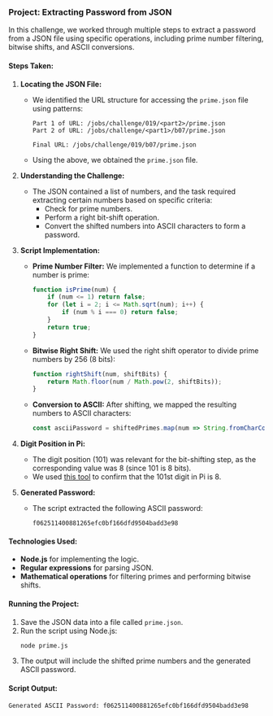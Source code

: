 ### Project: Extracting Password from JSON

In this challenge, we worked through multiple steps to extract a password from a JSON file using specific operations, including prime number filtering, bitwise shifts, and ASCII conversions.

#### Steps Taken:

1. **Locating the JSON File:**
   - We identified the URL structure for accessing the `prime.json` file using patterns:
     ```
     Part 1 of URL: /jobs/challenge/019/<part2>/prime.json
     Part 2 of URL: /jobs/challenge/<part1>/b07/prime.json

     Final URL: /jobs/challenge/019/b07/prime.json
     ```
   - Using the above, we obtained the `prime.json` file.

2. **Understanding the Challenge:**
   - The JSON contained a list of numbers, and the task required extracting certain numbers based on specific criteria:
     - Check for prime numbers.
     - Perform a right bit-shift operation.
     - Convert the shifted numbers into ASCII characters to form a password.

3. **Script Implementation:**
   - **Prime Number Filter:**
     We implemented a function to determine if a number is prime:
     ```javascript
     function isPrime(num) {
         if (num <= 1) return false;
         for (let i = 2; i <= Math.sqrt(num); i++) {
             if (num % i === 0) return false;
         }
         return true;
     }
     ```

   - **Bitwise Right Shift:**
     We used the right shift operator to divide prime numbers by 256 (8 bits):
     ```javascript
     function rightShift(num, shiftBits) {
         return Math.floor(num / Math.pow(2, shiftBits));
     }
     ```

   - **Conversion to ASCII:**
     After shifting, we mapped the resulting numbers to ASCII characters:
     ```javascript
     const asciiPassword = shiftedPrimes.map(num => String.fromCharCode(num % 256)).join('');
     ```

4. **Digit Position in Pi:**
   - The digit position (101) was relevant for the bit-shifting step, as the corresponding value was 8 (since 101 is 8 bits).
   - We used [this tool](https://calculat.io/en/number/digit-of-pi) to confirm that the 101st digit in Pi is 8.

5. **Generated Password:**
   - The script extracted the following ASCII password:
     ```
     f062511400881265efc0bf166dfd9504badd3e98
     ```

#### Technologies Used:
- **Node.js** for implementing the logic.
- **Regular expressions** for parsing JSON.
- **Mathematical operations** for filtering primes and performing bitwise shifts.

#### Running the Project:
1. Save the JSON data into a file called `prime.json`.
2. Run the script using Node.js:
   ```bash
   node prime.js
   ```
3. The output will include the shifted prime numbers and the generated ASCII password.

#### Script Output:
```bash
Generated ASCII Password: f062511400881265efc0bf166dfd9504badd3e98
```

